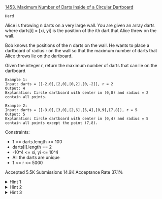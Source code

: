 [1453. Maximum Number of Darts Inside of a Circular Dartboard](https://leetcode.com/problems/maximum-number-of-darts-inside-of-a-circular-dartboard/)

`Hard`

Alice is throwing n darts on a very large wall. You are given an array darts where darts[i] = [xi, yi] is the position of the ith dart that Alice threw on the wall.

Bob knows the positions of the n darts on the wall. He wants to place a dartboard of radius r on the wall so that the maximum number of darts that Alice throws lie on the dartboard.

Given the integer r, return the maximum number of darts that can lie on the dartboard.

```
Example 1:
Input: darts = [[-2,0],[2,0],[0,2],[0,-2]], r = 2
Output: 4
Explanation: Circle dartboard with center in (0,0) and radius = 2 contain all points.

Example 2:
Input: darts = [[-3,0],[3,0],[2,6],[5,4],[0,9],[7,8]], r = 5
Output: 5
Explanation: Circle dartboard with center in (0,4) and radius = 5 contain all points except the point (7,8).
``` 

Constraints:

- 1 <= darts.length <= 100
- darts[i].length == 2
- -10^4 <= xi, yi <= 10^4
- All the darts are unique
- 1 <= r <= 5000

Accepted
5.5K
Submissions
14.9K
Acceptance Rate
37.1%

<details>
<summary>Hint 1</summary>

If there is an optimal solution, you can always move the circle so that two points lie on the boundary of the circle.

</details>
<details>
<summary>Hint 2</summary>

When the radius is fixed, you can find either 0 or 1 or 2 circles that pass two given points at the same time.

</details>
<details>
<summary>Hint 3</summary>

Loop for each pair of points and find the center of the circle, after that count the number of points inside the circle.

</details>
